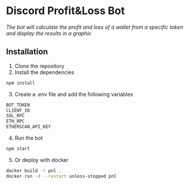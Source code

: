# Discord Profit&Loss Bot
*The bot will calculate the profit and loss of a wallet from a specific token and display the results in a graphic*

## Installation

1. Clone the repository
2. Install the dependencies
```bash
npm install
```
3. Create a .env file and add the following variables
```bash
BOT_TOKEN
CLIENT_ID
SOL_RPC
ETH_RPC
ETHERSCAN_API_KEY
```
4. Run the bot
```bash
npm start
```
5. Or deploy with docker
```bash
docker build -t pnl .
docker run -d --restart unless-stopped pnl